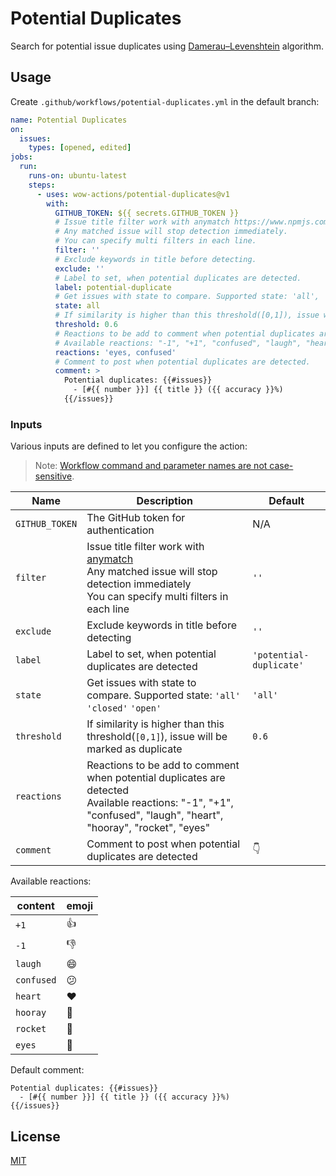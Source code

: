 # Potential Duplicates

Search for potential issue duplicates using <a href="https://en.wikipedia.org/wiki/Damerau%E2%80%93Levenshtein_distance">Damerau–Levenshtein</a> algorithm.

## Usage

Create `.github/workflows/potential-duplicates.yml` in the default branch:

```yaml
name: Potential Duplicates
on:
  issues:
    types: [opened, edited]
jobs:
  run:
    runs-on: ubuntu-latest
    steps:
      - uses: wow-actions/potential-duplicates@v1
        with:
          GITHUB_TOKEN: ${{ secrets.GITHUB_TOKEN }}
          # Issue title filter work with anymatch https://www.npmjs.com/package/anymatch.
          # Any matched issue will stop detection immediately.
          # You can specify multi filters in each line.
          filter: ''
          # Exclude keywords in title before detecting.
          exclude: ''
          # Label to set, when potential duplicates are detected.
          label: potential-duplicate
          # Get issues with state to compare. Supported state: 'all', 'closed', 'open'.
          state: all
          # If similarity is higher than this threshold([0,1]), issue will be marked as duplicate.
          threshold: 0.6
          # Reactions to be add to comment when potential duplicates are detected.
          # Available reactions: "-1", "+1", "confused", "laugh", "heart", "hooray", "rocket", "eyes"
          reactions: 'eyes, confused'
          # Comment to post when potential duplicates are detected.
          comment: >
            Potential duplicates: {{#issues}}
              - [#{{ number }}] {{ title }} ({{ accuracy }}%)
            {{/issues}}
```

### Inputs

Various inputs are defined to let you configure the action:

> Note: [Workflow command and parameter names are not case-sensitive](https://docs.github.com/en/free-pro-team@latest/actions/reference/workflow-commands-for-github-actions#about-workflow-commands).

| Name           | Description                                                                                                                                                                            | Default                 |
| -------------- | -------------------------------------------------------------------------------------------------------------------------------------------------------------------------------------- | ----------------------- |
| `GITHUB_TOKEN` | The GitHub token for authentication                                                                                                                                                    | N/A                     |
| `filter`       | Issue title filter work with [anymatch](https://www.npmjs.com/package/anymatch) <br> Any matched issue will stop detection immediately <br> You can specify multi filters in each line | `''`                    |
| `exclude`      | Exclude keywords in title before detecting                                                                                                                                             | `''`                    |
| `label`        | Label to set, when potential duplicates are detected                                                                                                                                   | `'potential-duplicate'` |
| `state`        | Get issues with state to compare. Supported state: `'all'` `'closed'` `'open'`                                                                                                         | `'all'`                 |
| `threshold`    | If similarity is higher than this threshold(`[0,1]`), issue will be marked as duplicate                                                                                                | `0.6`                   |
| `reactions`    | Reactions to be add to comment when potential duplicates are detected <br> Available reactions: "-1", "+1", "confused", "laugh", "heart", "hooray", "rocket", "eyes"                   |                         |
| `comment`      | Comment to post when potential duplicates are detected                                                                                                                                 | 👇                      |

Available reactions:

| content    | emoji |
| ---------- | ----- |
| `+1`       | 👍    |
| `-1`       | 👎    |
| `laugh`    | 😄    |
| `confused` | 😕    |
| `heart`    | ❤️    |
| `hooray`   | 🎉    |
| `rocket`   | 🚀    |
| `eyes`     | 👀    |

Default comment:

```
Potential duplicates: {{#issues}}
  - [#{{ number }}] {{ title }} ({{ accuracy }}%)
{{/issues}}
```

## License

[MIT](LICENSE)
